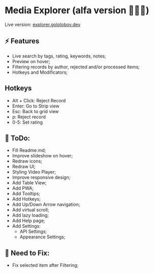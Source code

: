 # Media Explorer (alfa version 🐞🐞🐞)
Live version: [explorer.gololobov.dev](https://explorer.gololobov.dev)


## ⚡️ Features
* Live search by tags, rating, keywords, notes;
* Preview on hover;
* Filtering records by author, rejected and/or processed items;
* Hotkeys and Modificators;


## Hotkeys
* Alt + Click: Reject Record
* Enter: Go to Strip view
* Esc: Back to grid view
* p: Reject record
* 0-5: Set rating



## 📝 ToDo:
* Fill Readme.md;
* Improve slideshow on hover;
* Redraw icons;
* Redraw UI;
* Styling Video Player;
* Improve responsive design;
* Add Table View;
* Add PWA;
* Add Tooltips;
* Add Hotkeys;
* Add Up/Down Arrow navigation;
* Add virtual scroll;
* Add lazy loading;
* Add Help page;
* Add Settings:
	* API Settings;
	* Appearance Settings;

## 🐞 Need to Fix:
* Fix selected item after Filtering;
